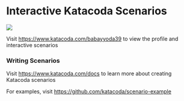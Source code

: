# Interactive Katacoda Scenarios

[![](http://shields.katacoda.com/katacoda/babayyoda39/count.svg)](https://www.katacoda.com/babayyoda39 "Get your profile on Katacoda.com")

Visit https://www.katacoda.com/babayyoda39 to view the profile and interactive scenarios

### Writing Scenarios
Visit https://www.katacoda.com/docs to learn more about creating Katacoda scenarios

For examples, visit https://github.com/katacoda/scenario-example
